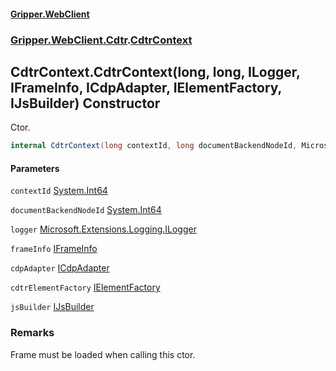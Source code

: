 #### [Gripper.WebClient](index 'index')
### [Gripper.WebClient.Cdtr](Gripper_WebClient_Cdtr 'Gripper.WebClient.Cdtr').[CdtrContext](Gripper_WebClient_Cdtr_CdtrContext 'Gripper.WebClient.Cdtr.CdtrContext')
## CdtrContext.CdtrContext(long, long, ILogger, IFrameInfo, ICdpAdapter, IElementFactory, IJsBuilder) Constructor
Ctor.   
```csharp
internal CdtrContext(long contextId, long documentBackendNodeId, Microsoft.Extensions.Logging.ILogger logger, Gripper.WebClient.IFrameInfo frameInfo, Gripper.WebClient.Cdtr.ICdpAdapter cdpAdapter, Gripper.WebClient.Cdtr.IElementFactory cdtrElementFactory, Gripper.WebClient.Utils.IJsBuilder jsBuilder);
```
#### Parameters
<a name='Gripper_WebClient_Cdtr_CdtrContext_CdtrContext(long_long_Microsoft_Extensions_Logging_ILogger_Gripper_WebClient_IFrameInfo_Gripper_WebClient_Cdtr_ICdpAdapter_Gripper_WebClient_Cdtr_IElementFactory_Gripper_WebClient_Utils_IJsBuilder)_contextId'></a>
`contextId` [System.Int64](https://docs.microsoft.com/en-us/dotnet/api/System.Int64 'System.Int64')  
  
<a name='Gripper_WebClient_Cdtr_CdtrContext_CdtrContext(long_long_Microsoft_Extensions_Logging_ILogger_Gripper_WebClient_IFrameInfo_Gripper_WebClient_Cdtr_ICdpAdapter_Gripper_WebClient_Cdtr_IElementFactory_Gripper_WebClient_Utils_IJsBuilder)_documentBackendNodeId'></a>
`documentBackendNodeId` [System.Int64](https://docs.microsoft.com/en-us/dotnet/api/System.Int64 'System.Int64')  
  
<a name='Gripper_WebClient_Cdtr_CdtrContext_CdtrContext(long_long_Microsoft_Extensions_Logging_ILogger_Gripper_WebClient_IFrameInfo_Gripper_WebClient_Cdtr_ICdpAdapter_Gripper_WebClient_Cdtr_IElementFactory_Gripper_WebClient_Utils_IJsBuilder)_logger'></a>
`logger` [Microsoft.Extensions.Logging.ILogger](https://docs.microsoft.com/en-us/dotnet/api/Microsoft.Extensions.Logging.ILogger 'Microsoft.Extensions.Logging.ILogger')  
  
<a name='Gripper_WebClient_Cdtr_CdtrContext_CdtrContext(long_long_Microsoft_Extensions_Logging_ILogger_Gripper_WebClient_IFrameInfo_Gripper_WebClient_Cdtr_ICdpAdapter_Gripper_WebClient_Cdtr_IElementFactory_Gripper_WebClient_Utils_IJsBuilder)_frameInfo'></a>
`frameInfo` [IFrameInfo](Gripper_WebClient_IFrameInfo 'Gripper.WebClient.IFrameInfo')  
  
<a name='Gripper_WebClient_Cdtr_CdtrContext_CdtrContext(long_long_Microsoft_Extensions_Logging_ILogger_Gripper_WebClient_IFrameInfo_Gripper_WebClient_Cdtr_ICdpAdapter_Gripper_WebClient_Cdtr_IElementFactory_Gripper_WebClient_Utils_IJsBuilder)_cdpAdapter'></a>
`cdpAdapter` [ICdpAdapter](Gripper_WebClient_Cdtr_ICdpAdapter 'Gripper.WebClient.Cdtr.ICdpAdapter')  
  
<a name='Gripper_WebClient_Cdtr_CdtrContext_CdtrContext(long_long_Microsoft_Extensions_Logging_ILogger_Gripper_WebClient_IFrameInfo_Gripper_WebClient_Cdtr_ICdpAdapter_Gripper_WebClient_Cdtr_IElementFactory_Gripper_WebClient_Utils_IJsBuilder)_cdtrElementFactory'></a>
`cdtrElementFactory` [IElementFactory](Gripper_WebClient_Cdtr_IElementFactory 'Gripper.WebClient.Cdtr.IElementFactory')  
  
<a name='Gripper_WebClient_Cdtr_CdtrContext_CdtrContext(long_long_Microsoft_Extensions_Logging_ILogger_Gripper_WebClient_IFrameInfo_Gripper_WebClient_Cdtr_ICdpAdapter_Gripper_WebClient_Cdtr_IElementFactory_Gripper_WebClient_Utils_IJsBuilder)_jsBuilder'></a>
`jsBuilder` [IJsBuilder](Gripper_WebClient_Utils_IJsBuilder 'Gripper.WebClient.Utils.IJsBuilder')  
  
### Remarks
Frame must be loaded when calling this ctor.  
